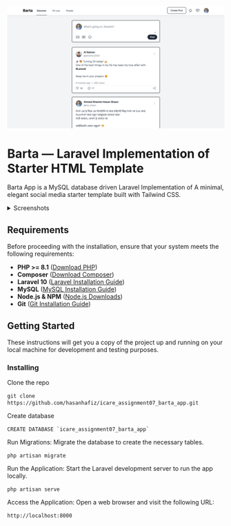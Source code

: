 ![Barta](screenshots/preview.png)

# Barta — Laravel Implementation of Starter HTML Template

Barta App is a MySQL database driven Laravel Implementation of A minimal, elegant social media starter template built with Tailwind CSS.

<details>
<summary>Screenshots</summary>

![Barta](screenshots/preview.png)
![Barta](screenshots/register.png)
![Barta](screenshots/login.png)

</details>

## Requirements

Before proceeding with the installation, ensure that your system meets the following requirements:

- **PHP >= 8.1** ([Download PHP](https://www.php.net/downloads.php))
- **Composer** ([Download Composer](https://getcomposer.org/download/))
- **Laravel 10** ([Laravel Installation Guide](https://laravel.com/docs/10.x/installation))
- **MySQL** ([MySQL Installation Guide](https://www.mysql.com/downloads/))
- **Node.js & NPM** ([Node.js Downloads](https://nodejs.org/en/))
- **Git** ([Git Installation Guide](https://git-scm.com/downloads))

## Getting Started

These instructions will get you a copy of the project up and running on your local machine for development and testing purposes.

### Installing

Clone the repo

```
git clone https://github.com/hasanhafiz/icare_assignment07_barta_app.git
```

Create database

```
CREATE DATABASE `icare_assignment07_barta_app`
```

Run Migrations: Migrate the database to create the necessary tables.

```
php artisan migrate
```

Run the Application: Start the Laravel development server to run the app locally.

```
php artisan serve
``````

Access the Application: Open a web browser and visit the following URL:

```
http://localhost:8000
```
